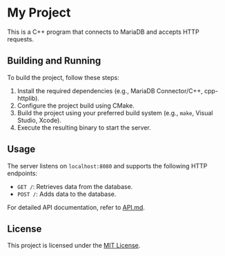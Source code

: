 # My Project

This is a C++ program that connects to MariaDB and accepts HTTP requests.

## Building and Running

To build the project, follow these steps:

1. Install the required dependencies (e.g., MariaDB Connector/C++, cpp-httplib).
2. Configure the project build using CMake.
3. Build the project using your preferred build system (e.g., `make`, Visual Studio, Xcode).
4. Execute the resulting binary to start the server.

## Usage

The server listens on `localhost:8080` and supports the following HTTP endpoints:

- `GET /`: Retrieves data from the database.
- `POST /`: Adds data to the database.

For detailed API documentation, refer to [API.md](API.md).

## License

This project is licensed under the [MIT License](../LICENSE).
